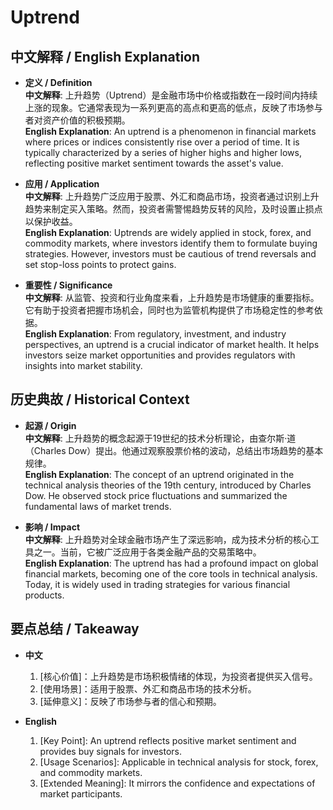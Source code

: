 # Uptrend

## 中文解释 / English Explanation

* **定义 / Definition**  
  **中文解释**: 上升趋势（Uptrend）是金融市场中价格或指数在一段时间内持续上涨的现象。它通常表现为一系列更高的高点和更高的低点，反映了市场参与者对资产价值的积极预期。  
  **English Explanation**: An uptrend is a phenomenon in financial markets where prices or indices consistently rise over a period of time. It is typically characterized by a series of higher highs and higher lows, reflecting positive market sentiment towards the asset's value.

* **应用 / Application**  
  **中文解释**: 上升趋势广泛应用于股票、外汇和商品市场，投资者通过识别上升趋势来制定买入策略。然而，投资者需警惕趋势反转的风险，及时设置止损点以保护收益。  
  **English Explanation**: Uptrends are widely applied in stock, forex, and commodity markets, where investors identify them to formulate buying strategies. However, investors must be cautious of trend reversals and set stop-loss points to protect gains.

* **重要性 / Significance**  
  **中文解释**: 从监管、投资和行业角度来看，上升趋势是市场健康的重要指标。它有助于投资者把握市场机会，同时也为监管机构提供了市场稳定性的参考依据。  
  **English Explanation**: From regulatory, investment, and industry perspectives, an uptrend is a crucial indicator of market health. It helps investors seize market opportunities and provides regulators with insights into market stability.

## 历史典故 / Historical Context

* **起源 / Origin**  
  **中文解释**: 上升趋势的概念起源于19世纪的技术分析理论，由查尔斯·道（Charles Dow）提出。他通过观察股票价格的波动，总结出市场趋势的基本规律。  
  **English Explanation**: The concept of an uptrend originated in the technical analysis theories of the 19th century, introduced by Charles Dow. He observed stock price fluctuations and summarized the fundamental laws of market trends.

* **影响 / Impact**  
  **中文解释**: 上升趋势对全球金融市场产生了深远影响，成为技术分析的核心工具之一。当前，它被广泛应用于各类金融产品的交易策略中。  
  **English Explanation**: The uptrend has had a profound impact on global financial markets, becoming one of the core tools in technical analysis. Today, it is widely used in trading strategies for various financial products.

## 要点总结 / Takeaway

* **中文**  
  1. [核心价值]：上升趋势是市场积极情绪的体现，为投资者提供买入信号。
  2. [使用场景]：适用于股票、外汇和商品市场的技术分析。
  3. [延伸意义]：反映了市场参与者的信心和预期。

* **English**  
  1. [Key Point]: An uptrend reflects positive market sentiment and provides buy signals for investors.
  2. [Usage Scenarios]: Applicable in technical analysis for stock, forex, and commodity markets.
  3. [Extended Meaning]: It mirrors the confidence and expectations of market participants.